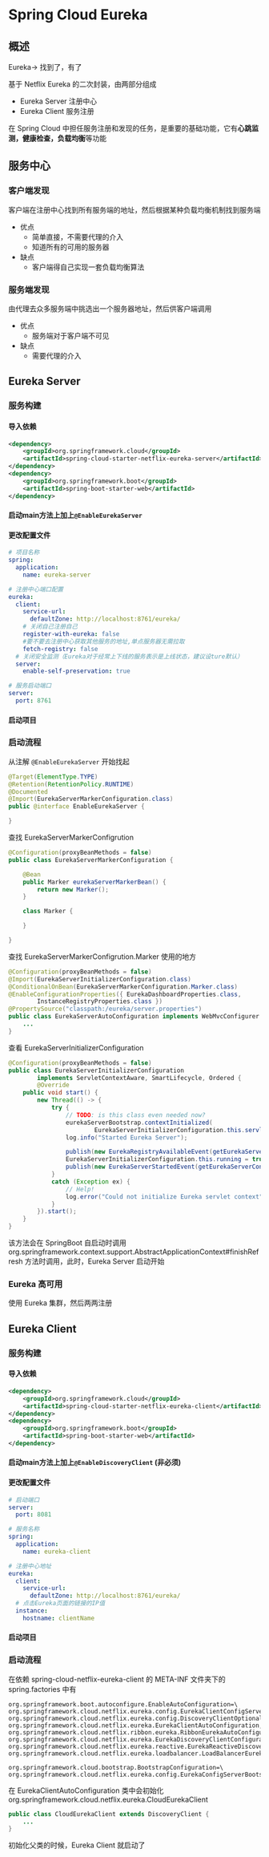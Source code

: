 # Spring Cloud Eureka

## 概述

Eureka-> 找到了，有了

基于 Netflix Eureka 的二次封装，由两部分组成

* Eureka Server 注册中心
* Eureka Client 服务注册

在 Spring Cloud 中担任服务注册和发现的任务，是重要的基础功能，它有**心跳监测，健康检查，负载均衡**等功能



## 服务中心

### 客户端发现

客户端在注册中心找到所有服务端的地址，然后根据某种负载均衡机制找到服务端

* 优点
  * 简单直接，不需要代理的介入
  * 知道所有的可用的服务器
* 缺点
  * 客户端得自己实现一套负载均衡算法

### 服务端发现

由代理去众多服务端中挑选出一个服务器地址，然后供客户端调用

* 优点
  * 服务端对于客户端不可见
* 缺点
  * 需要代理的介入



## Eureka Server

### 服务构建

#### 导入依赖

```xml
<dependency>
    <groupId>org.springframework.cloud</groupId>
    <artifactId>spring-cloud-starter-netflix-eureka-server</artifactId>
</dependency>
<dependency>
    <groupId>org.springframework.boot</groupId>
    <artifactId>spring-boot-starter-web</artifactId>
</dependency>
```

#### 启动main方法上加上`@EnableEurekaServer` 

#### 更改配置文件

```yml
# 项目名称
spring:
  application:
    name: eureka-server

# 注册中心端口配置
eureka:
  client:
    service-url:
      defaultZone: http://localhost:8761/eureka/
    # 关闭自己注册自己
    register-with-eureka: false
    #要不要去注册中心获取其他服务的地址,单点服务器无需拉取
    fetch-registry: false
  # 关闭安全监测（Eureka对于经常上下线的服务表示是上线状态，建议设ture默认）
  server:
    enable-self-preservation: true

# 服务启动端口
server:
  port: 8761
```

#### 启动项目



### 启动流程

从注解 `@EnableEurekaServer` 开始找起

```java
@Target(ElementType.TYPE)
@Retention(RetentionPolicy.RUNTIME)
@Documented
@Import(EurekaServerMarkerConfiguration.class)
public @interface EnableEurekaServer {

}
```

查找 EurekaServerMarkerConfigrution 

```java
@Configuration(proxyBeanMethods = false)
public class EurekaServerMarkerConfiguration {

	@Bean
	public Marker eurekaServerMarkerBean() {
		return new Marker();
	}

	class Marker {

	}

}
```

查找 EurekaServerMarkerConfigrution.Marker  使用的地方

```java
@Configuration(proxyBeanMethods = false)
@Import(EurekaServerInitializerConfiguration.class)
@ConditionalOnBean(EurekaServerMarkerConfiguration.Marker.class)
@EnableConfigurationProperties({ EurekaDashboardProperties.class,
		InstanceRegistryProperties.class })
@PropertySource("classpath:/eureka/server.properties")
public class EurekaServerAutoConfiguration implements WebMvcConfigurer {
    ...
}
```

查看 EurekaServerInitializerConfiguration 

```java
@Configuration(proxyBeanMethods = false)
public class EurekaServerInitializerConfiguration
		implements ServletContextAware, SmartLifecycle, Ordered {
    	@Override
	public void start() {
		new Thread(() -> {
			try {
				// TODO: is this class even needed now?
				eurekaServerBootstrap.contextInitialized(
						EurekaServerInitializerConfiguration.this.servletContext);
				log.info("Started Eureka Server");

				publish(new EurekaRegistryAvailableEvent(getEurekaServerConfig()));
				EurekaServerInitializerConfiguration.this.running = true;
				publish(new EurekaServerStartedEvent(getEurekaServerConfig()));
			}
			catch (Exception ex) {
				// Help!
				log.error("Could not initialize Eureka servlet context", ex);
			}
		}).start();
	}
}
```

该方法会在 SpringBoot 自启动时调用 org.springframework.context.support.AbstractApplicationContext#finishRefresh 方法时调用，此时，Eureka Server 启动开始



### Eureka 高可用

使用 Eureka 集群，然后两两注册



## Eureka Client

### 服务构建

#### 导入依赖

```xml
<dependency>
    <groupId>org.springframework.cloud</groupId>
    <artifactId>spring-cloud-starter-netflix-eureka-client</artifactId>
</dependency>
<dependency>
    <groupId>org.springframework.boot</groupId>
    <artifactId>spring-boot-starter-web</artifactId>
</dependency>
```

#### 启动main方法上加上`@EnableDiscoveryClient` (非必须)

#### 更改配置文件

```yml
# 启动端口
server:
  port: 8081

# 服务名称
spring:
  application:
    name: eureka-client

# 注册中心地址
eureka:
  client:
    service-url:
      defaultZone: http://localhost:8761/eureka/
  # 点击Eureka页面的链接的IP值
  instance:
    hostname: clientName
```

#### 启动项目



### 启动流程

在依赖 spring-cloud-netflix-eureka-client 的 META-INF 文件夹下的 spring.factories 中有

```properties
org.springframework.boot.autoconfigure.EnableAutoConfiguration=\
org.springframework.cloud.netflix.eureka.config.EurekaClientConfigServerAutoConfiguration,\
org.springframework.cloud.netflix.eureka.config.DiscoveryClientOptionalArgsConfiguration,\
org.springframework.cloud.netflix.eureka.EurekaClientAutoConfiguration,\
org.springframework.cloud.netflix.ribbon.eureka.RibbonEurekaAutoConfiguration,\
org.springframework.cloud.netflix.eureka.EurekaDiscoveryClientConfiguration,\
org.springframework.cloud.netflix.eureka.reactive.EurekaReactiveDiscoveryClientConfiguration,\
org.springframework.cloud.netflix.eureka.loadbalancer.LoadBalancerEurekaAutoConfiguration

org.springframework.cloud.bootstrap.BootstrapConfiguration=\
org.springframework.cloud.netflix.eureka.config.EurekaConfigServerBootstrapConfiguration

```

在 EurekaClientAutoConfiguration 类中会初始化 org.springframework.cloud.netflix.eureka.CloudEurekaClient 

```java
public class CloudEurekaClient extends DiscoveryClient {
    ...
}
```

初始化父类的时候，Eureka Client 就启动了